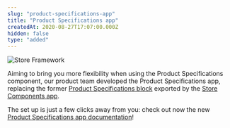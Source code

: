 ```yaml
---
slug: "product-specifications-app"
title: "Product Specifications app"
createdAt: 2020-08-27T17:07:00.000Z
hidden: false
type: "added"
---
```


![Store Framework](https://cdn.jsdelivr.net/gh/vtexdocs/dev-portal-content@main/images/product-specifications-app-0.png)

Aiming to bring you more flexibility when using the Product Specifications component, our product team developed the Product Specifications app, replacing the former [Product Specifications block](https://github.com/vtex-apps/store-components/blob/master/docs/ProductSpecifications.md) exported by the [Store Components app](https://developers.vtex.com/docs/apps/vtex.store-components).

The set up is just a few clicks away from you: check out now the new [Product Specifications app documentation](https://developers.vtex.com/docs/apps/vtex.product-specifications/)!
